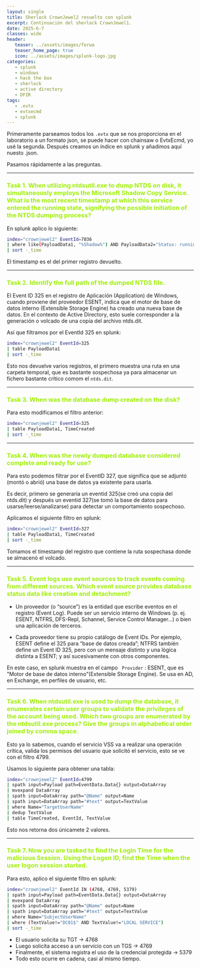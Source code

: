 ```yaml
---
layout: single
title: Sherlock CrownJewel2 resuelto con splunk
excerpt: Continuación del sherlock CrownJewel1.
date: 2025-6-7
classes: wide
header:
   teaser: ../assets/images/forwa
   teaser_home_page: true
   icon: ../assets/images/splunk-logo.jpg
categories:
   - splunk
   - windows
   - hack the box
   - sherlock
   - active directory
   - DFIR
tags:
   - .evtx
   - evtxecmd
   - splunk
---
```



Primeramente parseamos todos los `.evtx` que se nos proporciona en el laboratorio a un formato json, se puede hacer con chainsaw o EvtxEcmd, yo usé la segunda. 
Después creamos un índice en splunk y añadimos aquí nuesto .json. 

Pasamos rápidamente a las preguntas. 

-----

<h3 style="color: #9FEF00;">Task 1. When utilizing ntdsutil.exe to dump NTDS on disk, it simultaneously employs the Microsoft Shadow Copy Service. What is the most recent timestamp at which this service entered the running state, signifying the possible initiation of the NTDS dumping process? </h3>

En splunk aplico lo siguiente: 

```bash 
index="crownjewel2" EventId=7036 
| where like(PayloadData1, "%Shadow%") AND PayloadData2="Status: running"
| sort -_time
```

El timestamp es el del primer registro devuelto. 

----

<h3 style="color: #9FEF00;">Task 2. Identify the full path of the dumped NTDS file. </h3>

El Event ID 325 en el registro de Aplicación (Application) de Windows, cuando proviene del proveedor ESENT, indica que el motor de base de datos interno (Extensible Storage Engine) ha creado una nueva base de datos. En el contexto de Active Directory, esto suele corresponder a la generación o volcado de una copia del archivo ntds.dit.

Así que filtramos por el EventId 325 en splunk: 

```bash 
index="crownjewel2" EventId=325 
| table PayloadData1 
| sort -_time
```

Esto nos devuelve varios registros, el primero muestra una ruta en una carpeta temporal, que es bastante sospechosa ya para almacenar un fichero bastante crítico comom el `ntds.dit`.

-----

<h3 style="color: #9FEF00;">Task 3. When was the database dump created on the disk? </h3>

Para esto modificamos el filtro anterior: 

```bash 
index="crownjewel2" EventId=325
| table PayloadData1, TimeCreated
| sort -_time
```

------

<h3 style="color: #9FEF00;">Task 4. When was the newly dumped database considered complete and ready for use? </h3>

Para esto podemos filtrar por el EventID 327, que significa que se adjuntó (montó o abrió) una base de datos ya existente para usarla.

Es decir, primero se generaría un eventid 325(se creó una copia del ntds.dit) y después un eventid 327(se tomó la base de datos para usarse/leerse/analizarse) para detectar un comportamiento sospechoso.

Aplicamos el siguiente filtro en splunk: 

```bash 
index="crownjewel2" EventId=327 
| table PayloadData1, TimeCreated
| sort -_time
```

Tomamos el timestamp del registro que contiene la ruta sospechasa donde se almacenó el volcado. 

--------

<h3 style="color: #9FEF00;">Task 5. Event logs use event sources to track events coming from different sources. Which event source provides database status data like creation and detachment? </h3>

- Un proveedor (o “source”) es la entidad que escribe eventos en el registro (Event Log). Puede ser un servicio interno de Windows (p. ej. ESENT, NTFRS, DFS-Repl, Schannel, Service Control Manager…) o bien una aplicación de terceros.

- Cada proveedor tiene su propio catálogo de Event IDs. Por ejemplo, ESENT define el 325 para “base de datos creada”; NTFRS también define un Event ID 325, pero con un mensaje distinto y una lógica distinta a ESENT; y así sucesivamente con otros componentes.

En este caso, en splunk muestra en el campo ` Provider` : ESENT, que es "Motor de base de datos interno"(Extensible Storage Engine). Se usa en AD, en Exchange, en perfiles de usuario, etc. 

----

<h3 style="color: #9FEF00;">Task 6. When ntdsutil.exe is used to dump the database, it enumerates certain user groups to validate the privileges of the account being used. Which two groups are enumerated by the ntdsutil.exe process? Give the groups in alphabetical order joined by comma space. </h3>

Esto ya lo sabemos, cuando el servicio VSS va a realizar una operación crítica, valida los permisos del usuario que solicitó el servicio, esto se ve con el filtro 4799. 

Usamos lo siguiente para obtener una tabla: 

```bash 
index="crownjewel2" EventId=4799
| spath input=Payload path=EventData.Data{} output=DataArray
| mvexpand DataArray
| spath input=DataArray path="@Name" output=Name
| spath input=DataArray path="#text" output=TextValue
| where Name="TargetUserName" 
| dedup TextValue
| table TimeCreated, EventId, TextValue
```

Esto nos retorna dos únicamete 2 valores. 

-----

<h3 style="color: #9FEF00;">Task 7. Now you are tasked to find the Login Time for the malicious Session. Using the Logon ID, find the Time when the user logon session started. </h3>

Para esto, aplico el siguiente filtro en splunk: 

```bash 
index="crownjewel2" EventId IN (4768, 4769, 5379)
| spath input=Payload path=EventData.Data{} output=DataArray
| mvexpand DataArray
| spath input=DataArray path="@Name" output=Name
| spath input=DataArray path="#text" output=TextValue
| where Name="SubjectUserName" 
| where (TextValue!="DC01$" AND TextValue!="LOCAL SERVICE")
| sort -_time
```

- El usuario solicita su TGT → 4768
- Luego solicita acceso a un servicio con un TGS → 4769
- Finalmente, el sistema registra el uso de la credencial protegida → 5379
- Todo esto ocurre en cadena, casi al mismo tiempo.


